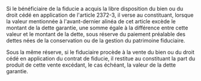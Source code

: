 Si le bénéficiaire de la fiducie a acquis la libre disposition du bien ou du droit cédé en application de l'article 2372-3, il verse au constituant, lorsque la valeur mentionnée à l'avant-dernier alinéa de cet article excède le montant de la dette garantie, une somme égale à la différence entre cette valeur et le montant de la dette, sous réserve du paiement préalable des dettes nées de la conservation ou de la gestion du patrimoine fiduciaire.

Sous la même réserve, si le fiduciaire procède à la vente du bien ou du droit cédé en application du contrat de fiducie, il restitue au constituant la part du produit de cette vente excédant, le cas échéant, la valeur de la dette garantie.

